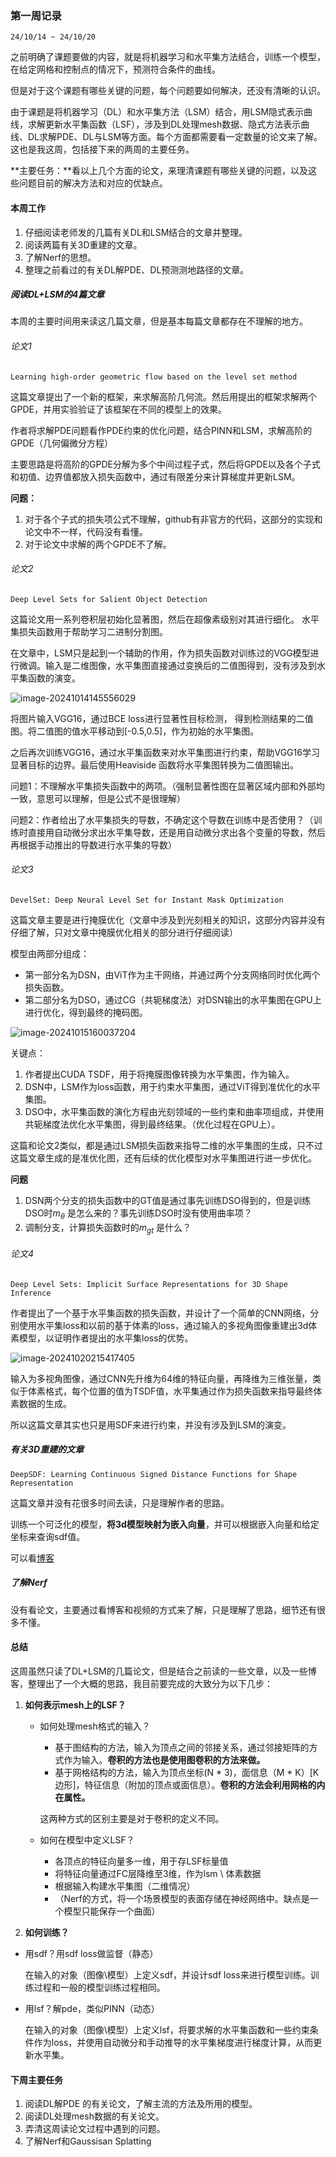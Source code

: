 ### 第一周记录

`24/10/14 ~ 24/10/20`

之前明确了课题要做的内容，就是将机器学习和水平集方法结合，训练一个模型，在给定网格和控制点的情况下，预测符合条件的曲线。

但是对于这个课题有哪些关键的问题，每个问题要如何解决，还没有清晰的认识。

由于课题是将机器学习（DL）和水平集方法（LSM）结合，用LSM隐式表示曲线，求解更新水平集函数（LSF），涉及到DL处理mesh数据、隐式方法表示曲线、DL求解PDE、DL与LSM等方面。每个方面都需要看一定数量的论文来了解。这也是我这周，包括接下来的两周的主要任务。

**主要任务：**看以上几个方面的论文，来理清课题有哪些关键的问题，以及这些问题目前的解决方法和对应的优缺点。



#### 本周工作

1. 仔细阅读老师发的几篇有关DL和LSM结合的文章并整理。
2. 阅读两篇有关3D重建的文章。
3. 了解Nerf的思想。
4. 整理之前看过的有关DL解PDE、DL预测测地路径的文章。



##### 阅读DL+LSM的4篇文章

本周的主要时间用来读这几篇文章，但是基本每篇文章都存在不理解的地方。

###### 论文1

`Learning high-order geometric flow based on the level set method`

这篇文章提出了一个新的框架，来求解高阶几何流。然后用提出的框架求解两个GPDE，并用实验验证了该框架在不同的模型上的效果。

作者将求解PDE问题看作PDE约束的优化问题，结合PINN和LSM，求解高阶的GPDE（几何偏微分方程）

主要思路是将高阶的GPDE分解为多个中间过程子式，然后将GPDE以及各个子式和初值、边界值都放入损失函数中，通过有限差分来计算梯度并更新LSM。

**问题：**

1. 对于各个子式的损失项公式不理解，github有非官方的代码，这部分的实现和论文中不一样，代码没有看懂。
2. 对于论文中求解的两个GPDE不了解。

###### 论文2

`Deep Level Sets for Salient Object Detection`

这篇论文用一系列卷积层初始化显著图，然后在超像素级别对其进行细化。 水平集损失函数用于帮助学习二进制分割图。

在文章中，LSM只是起到一个辅助的作用，作为损失函数对训练过的VGG模型进行微调。输入是二维图像，水平集图直接通过变换后的二值图得到，没有涉及到水平集函数的演变。

![image-20241014145556029](https://raw.githubusercontent.com/poinne/md-pic/main/image-20241014145556029.png)

将图片输入VGG16，通过BCE loss进行显著性目标检测， 得到检测结果的二值图。将二值图的值水平移动到[-0.5,0.5]，作为初始的水平集图。

之后再次训练VGG16，通过水平集函数来对水平集图进行约束，帮助VGG16学习显著目标的边界。最后使用Heaviside 函数将水平集图转换为二值图输出。



问题1：不理解水平集损失函数中的两项。（强制显著性图在显著区域内部和外部均一致，意思可以理解，但是公式不是很理解）

问题2：作者给出了水平集损失的导数，不确定这个导数在训练中是否使用？（训练时直接用自动微分求出水平集导数，还是用自动微分求出各个变量的导数，然后再根据手动推出的导数进行水平集的导数）

###### 论文3

`DevelSet: Deep Neural Level Set for Instant Mask Optimization`

这篇文章主要是进行掩膜优化（文章中涉及到光刻相关的知识，这部分内容并没有仔细了解，只对文章中掩膜优化相关的部分进行仔细阅读）

模型由两部分组成：

- 第一部分名为DSN，由ViT作为主干网络，并通过两个分支网络同时优化两个损失函数。
- 第二部分名为DSO，通过CG（共轭梯度法）对DSN输出的水平集图在GPU上进行优化，得到最终的掩码图。

![image-20241015160037204](https://raw.githubusercontent.com/poinne/md-pic/main/image-20241015160037204.png)

关键点：

1. 作者提出CUDA TSDF，用于将掩膜图像转换为水平集图，作为输入。
2. DSN中，LSM作为loss函数，用于约束水平集图，通过ViT得到准优化的水平集图。
3. DSO中，水平集函数的演化方程由光刻领域的一些约束和曲率项组成，并使用共轭梯度法优化水平集图，得到最终结果。（优化过程在GPU上）。

这篇和论文2类似，都是通过LSM损失函数来指导二维的水平集图的生成，只不过这篇文章生成的是准优化图，还有后续的优化模型对水平集图进行进一步优化。

**问题**

1. DSN两个分支的损失函数中的GT值是通过事先训练DSO得到的，但是训练DSO时$m_{\theta}$ 是怎么来的？事先训练DSO时没有使用曲率项？
2. 调制分支，计算损失函数时的$m_{gt}$ 是什么？

###### 论文4

`Deep Level Sets: Implicit Surface Representations for 3D Shape Inference`

作者提出了一个基于水平集函数的损失函数，并设计了一个简单的CNN网络，分别使用水平集loss和以前的基于体素的loss，通过输入的多视角图像重建出3d体素模型，以证明作者提出的水平集loss的优势。

![image-20241020215417405](https://raw.githubusercontent.com/poinne/md-pic/main/image-20241020215417405.png)

输入为多视角图像，通过CNN先升维为64维的特征向量，再降维为三维张量，类似于体素格式，每个位置的值为TSDF值，水平集通过作为损失函数来指导最终体素数据的生成。

所以这篇文章其实也只是用SDF来进行约束，并没有涉及到LSM的演变。



##### 有关3D重建的文章

`DeepSDF: Learning Continuous Signed Distance Functions for Shape Representation`

这篇文章并没有花很多时间去读，只是理解作者的思路。

训练一个可泛化的模型，**将3d模型映射为嵌入向量**，并可以根据嵌入向量和给定坐标来查询sdf值。

可以看[博客](https://zhuanlan.zhihu.com/p/418237767)

##### 了解Nerf

没有看论文，主要通过看博客和视频的方式来了解，只是理解了思路，细节还有很多不懂。



#### 总结

这周虽然只读了DL+LSM的几篇论文，但是结合之前读的一些文章，以及一些博客，整理出了一个大概的思路，我目前要完成的大致分为以下几步：

1. **如何表示mesh上的LSF？**

   - 如何处理mesh格式的输入？

     - 基于图结构的方法，输入为顶点之间的邻接关系，通过邻接矩阵的方式作为输入。**卷积的方法也是使用图卷积的方法来做。**
     - 基于网格结构的方法，输入为顶点坐标(N * 3)，面信息（M * K）[K边形]，特征信息（附加的顶点或面信息）。**卷积的方法会利用网格的内在属性。**

     这两种方式的区别主要是对于卷积的定义不同。

   - 如何在模型中定义LSF？

     - 各顶点的特征向量多一维，用于存LSF标量值
     - 将特征向量通过FC层降维至3维，作为lsm \\ 体素数据
     - 根据输入构建水平集图（二维情况）
     - （Nerf的方式，将一个场景模型的表面存储在神经网络中。缺点是一个模型只能保存一个曲面）

2. **如何训练？**

- 用sdf？用sdf loss做监督（静态）

  在输入的对象（图像\模型）上定义sdf，并设计sdf loss来进行模型训练。训练过程和一般的模型训练过程相同。

- 用lsf？解pde，类似PINN（动态）

  在输入的对象（图像\模型）上定义lsf，将要求解的水平集函数和一些约束条件作为loss，并使用自动微分和手动推导的水平集梯度进行梯度计算，从而更新水平集。

  

#### 下周主要任务

1. 阅读DL解PDE 的有关论文，了解主流的方法及所用的模型。
2. 阅读DL处理mesh数据的有关论文。
3. 弄清这周读论文过程中遇到的问题。
4. 了解Nerf和Gaussisan Splatting

























